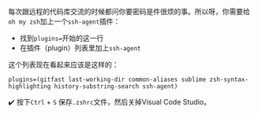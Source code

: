 每次跟远程的代码库交流的时候都问你要密码是件很烦的事。所以呀，你需要给`oh my zsh`加上一个`ssh-agent`插件：


- 找到`plugins=`开始的这一行
- 在插件（plugin）列表里加上`ssh-agent`

这个列表现在看起来应该是这样的：

```
plugins=(gitfast last-working-dir common-aliases sublime zsh-syntax-highlighting history-substring-search ssh-agent)
```

:heavy_check_mark: 按下`Ctrl` + `S` 保存`.zshrc`文件，然后关掉Visual Code Studio。
